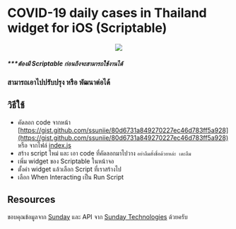 # COVID-19 daily cases in Thailand widget for iOS (Scriptable)

<p  align="center">
  <img src="https://i.imgur.com/OGlDxhQ.png">
</p>

##### ***ต้องมี Scriptable ก่อนถึงจะสามารถใช้งานได้
### สามารถเอาไปปรับปรุง หรือ พัฒนาต่อได้

## วิธีใช้
- คัดลอก code จากหน้า [https://gist.github.com/ssuniie/80d6731a849270227ec46d783ff5a928](https://gist.github.com/ssuniie/80d6731a849270227ec46d783ff5a928) หรือ จากไฟล์ [index.js](https://github.com/ssuniie/COVID-19-Scriptable/blob/master/index.js)
- สร้าง script ใหม่ และ เอา code ที่คัดลอกมาไปวาง `อย่าลืมตั้งชื่อด้วยหล่ะ เดะลืม`
- เพิ่ม widget ของ Scriptable ในหน้าจอ
- ตั้งค่า widget แล้วเลือก Script ที่เราสร้างไป
- เลือก When Interacting เป็น Run Script

## Resources
ขอบคุณข้อมูลจาก [Sunday](https://easysunday.com/labs-covid-19/) และ API จาก [Sunday Technologies](https://static.easysunday.com/covid-19/getTodayCases.json) ด้วยครับ

